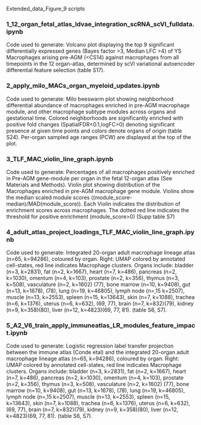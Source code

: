 Extended_data_Figure_9 scripts

### 1_12_organ_fetal_atlas_ldvae_integration_scRNA_scVI_fulldata.ipynb
Code used to generate: Volcano plot displaying the top 9 significant differentially expressed genes (Bayes factor >3, Median LFC >4) of YS Macrophages arising pre-AGM (<CS14) against macrophages from all timepoints in the 12 organ-atlas, determined by scVI variational autoencoder differential feature selection (table S17).

### 2_apply_milo_MACs_organ_myeloid_updates.ipynb
Code used to generate: Milo beeswarm plot showing neighborhood differential abundance of macrophages enriched in pre-AGM macrophage module, and other macrophage subtype modules across organs and gestational time. Colored neighborhoods are significantly enriched with positive fold changes (SpatialFDR<0.1,logFC>0) denoting significant presence at given time points and colors denote organs of origin (table S24). Per-organ sampled age ranges (PCW) are displayed at the top of the plot.

### 3_TLF_MAC_violin_line_graph.ipynb
Code used to generate: Percentages of all macrophages positively enriched in Pre-AGM gene-module per organ in the fetal 12-organ atlas (See Materials and Methods).  Violin plot showing distribution of the Macrophages enriched in pre-AGM macrophage gene module. Violins show the median scaled module scores ((module_score- median)/MAD(module_score)). Each Violin indicates the distribution of enrichment scores across macrophages. The dotted red line indicates the threshold for positive enrichment (module_score>0) (Supp table S7)


### 4_adult_atlas_project_loadings_TLF_MAC_violin_line_graph.ipynb
Code used to generate:
Integrated 20-organ adult macrophage lineage atlas (n=65, k=94286), coloured by organ. Right: UMAP colored by annotated cell-states, red line indicates Macrophage clusters. Organs include: bladder (n=3, k=2831), fat (n=2, k=1667), heart (n=7, k=486), pancreas (n=2, k=1030), omentum (n=4, k=103), prostate (n=2, k=356), thymus (n=3, k=508), vasculature (n=2, k=1602) (77), bone marrow (n=10, k=9408), gut (n=13, k=1678), (78), lung (n=19, k=46805), lymph node (n=,15 k=2507), muscle (n=13, k=2553), spleen (n=15, k=13643), skin (n=7, k=1088), trachea (n=6, k=1376), uterus (n=6, k=632), (69, 77), brain (n=7, k=832)(79), kidney (n=9, k=358)(80), liver (n=12, k=4823)(69, 77, 81). (table S6, S7).


### 5_A2_V6_train_apply_immuneatlas_LR_modules_feature_impact.ipynb
Code used to generate:
Logistic regression label transfer projection between the immune atlas (Conde etal) and the integrated 20-organ adult macrophage lineage atlas (n=65, k=94286), coloured by organ. Right: UMAP colored by annotated cell-states, red line indicates Macrophage clusters. Organs include: bladder (n=3, k=2831), fat (n=2, k=1667), heart (n=7, k=486), pancreas (n=2, k=1030), omentum (n=4, k=103), prostate (n=2, k=356), thymus (n=3, k=508), vasculature (n=2, k=1602) (77), bone marrow (n=10, k=9408), gut (n=13, k=1678), (78), lung (n=19, k=46805), lymph node (n=,15 k=2507), muscle (n=13, k=2553), spleen (n=15, k=13643), skin (n=7, k=1088), trachea (n=6, k=1376), uterus (n=6, k=632), (69, 77), brain (n=7, k=832)(79), kidney (n=9, k=358)(80), liver (n=12, k=4823)(69, 77, 81). (table S6, S7).